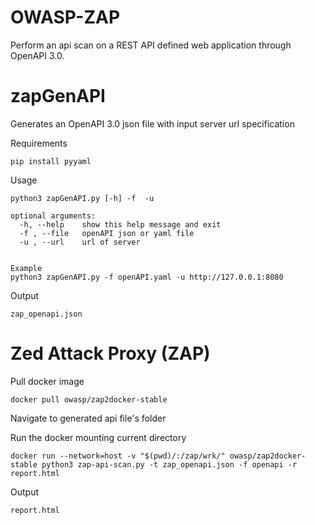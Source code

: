 # OWASP-ZAP
Perform an api scan on a REST API defined web application through OpenAPI 3.0.
# zapGenAPI
Generates an OpenAPI 3.0 json file with input server url specification

Requirements
```
pip install pyyaml
```
Usage
```
python3 zapGenAPI.py [-h] -f  -u

optional arguments:
  -h, --help    show this help message and exit
  -f , --file   openAPI json or yaml file
  -u , --url    url of server
  
  
Example
python3 zapGenAPI.py -f openAPI.yaml -u http://127.0.0.1:8080
```
Output
```
zap_openapi.json
```
# Zed Attack Proxy (ZAP)
Pull docker image
```
docker pull owasp/zap2docker-stable
```
Navigate to generated api file's folder

Run the docker mounting current directory
```
docker run --network=host -v "$(pwd)/:/zap/wrk/" owasp/zap2docker-stable python3 zap-api-scan.py -t zap_openapi.json -f openapi -r report.html
```
Output
```
report.html
```
